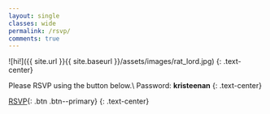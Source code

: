 ```yaml
---
layout: single
classes: wide
permalink: /rsvp/
comments: true
---
```


![hi!]({{ site.url }}{{ site.baseurl }}/assets/images/rat_lord.jpg)
{: .text-center}

Please RSVP using the button below.\\
Password: **kristeenan**
{: .text-center}

[RSVP](https://forms.gle/NVd7cWzzFjVmv789A){: .btn .btn--primary}
{: .text-center}
